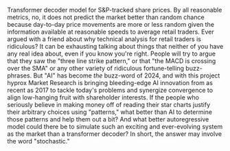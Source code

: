 Transformer decoder model for S&P-tracked share prices.  By all reasonable metrics, no, it does not predict the market better than random chance because day-to-day price movements are more or less random given the information available at reasonable speeds to average retail traders.
Ever argued with a friend about why technical analysis for retail traders is ridiculous?  It can be exhausting talking about things that neither of you have any real idea about, even if you know you're right.  People will try to argue that they saw the "three line strike pattern," or that "the MACD is crossing over the SMA" or any other variety of ridiculous fortune-telling buzz-phrases.
But "AI" has become *the* buzz-word of 2024, and with this project hyprox Market Research is bringing bleeding-edge AI innovation from as recent as 2017 to tackle today's problems and synergize convergence to align low-hanging fruit with shareholder interests.
If the people who seriously believe in making money off of reading their star charts justify their arbitrary choices using "patterns," what better than AI to determine those patterns and help them out a bit?  And what better autoregressive model could there be to simulate such an exciting and ever-evolving system as the market than a transformer decoder?
In short, the answer may involve the word "stochastic." 